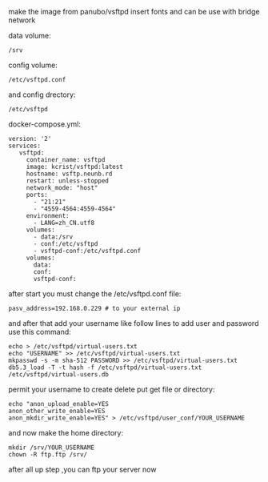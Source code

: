make the image from panubo/vsftpd
insert fonts and can be use with bridge network

data volume:

    /srv
config volume:

    /etc/vsftpd.conf
and config drectory:

    /etc/vsftpd

docker-compose.yml:

    version: '2'
    services:
       vsftpd:
         container_name: vsftpd
         image: kcrist/vsftpd:latest
         hostname: vsftp.neunb.rd
         restart: unless-stopped
         network_mode: "host"
         ports:
           - "21:21"
           - "4559-4564:4559-4564"
         environment:
           - LANG=zh_CN.utf8
         volumes:
           - data:/srv
           - conf:/etc/vsftpd
           - vsftpd-conf:/etc/vsftpd.conf
         volumes:
           data:
           conf:
           vsftpd-conf:

after start you must change the /etc/vsftpd.conf file:

    pasv_address=192.168.0.229 # to your external ip
and after that add your username like follow lines to add user and password use this command:

    echo > /etc/vsftpd/virtual-users.txt
    echo "USERNAME" >> /etc/vsftpd/virtual-users.txt
    mkpasswd -s -m sha-512 PASSWORD >> /etc/vsftpd/virtual-users.txt
    db5.3_load -T -t hash -f /etc/vsftpd/virtual-users.txt /etc/vsftpd/virtual-users.db
permit your username to create delete put get file or directory:

    echo "anon_upload_enable=YES
    anon_other_write_enable=YES
    anon_mkdir_write_enable=YES" > /etc/vsftpd/user_conf/YOUR_USERNAME
and now make the home directory:

    mkdir /srv/YOUR_USERNAME
    chown -R ftp.ftp /srv/

after all up step ,you can ftp your server now

